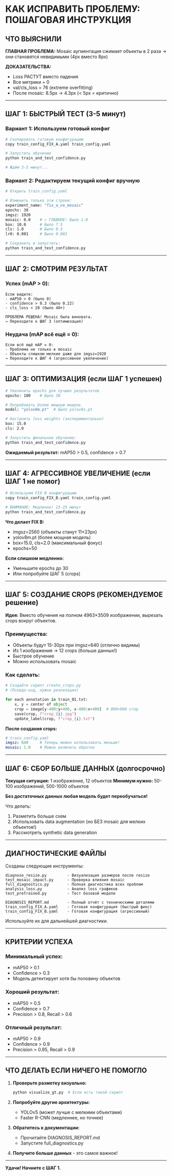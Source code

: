 # КАК ИСПРАВИТЬ ПРОБЛЕМУ: ПОШАГОВАЯ ИНСТРУКЦИЯ

## ЧТО ВЫЯСНИЛИ

**ГЛАВНАЯ ПРОБЛЕМА:** Mosaic аугментация сжимает объекты в 2 раза → они становятся невидимыми (4px вместо 8px)

**ДОКАЗАТЕЛЬСТВА:**
- Loss РАСТУТ вместо падения
- Все метрики = 0
- val/cls_loss = 76 (extreme overfitting)
- После mosaic: 8.5px → 4.3px (< 5px = критично)

---

## ШАГ 1: БЫСТРЫЙ ТЕСТ (3-5 минут)

### Вариант 1: Используем готовый конфиг
```bash
# Скопировать готовую конфигурацию
copy train_config_FIX_A.yaml train_config.yaml

# Запустить обучение
python train_and_test_confidence.py

# Ждём 3-5 минут...
```

### Вариант 2: Редактируем текущий конфиг вручную
```bash
# Открыть train_config.yaml

# Изменить только эти строки:
experiment_name: "fix_a_no_mosaic"
epochs: 30
imgsz: 1920
mosaic: 0.0    # ← ГЛАВНОЕ! Было 1.0
box: 10.0      # Было 7.5
cls: 1.0       # Было 0.5
lr0: 0.001     # Было 0.002

# Сохранить и запустить:
python train_and_test_confidence.py
```

---

## ШАГ 2: СМОТРИМ РЕЗУЛЬТАТ

### Успех (mAP > 0):
```
Если видите:
- mAP50 > 0 (было 0)
- confidence > 0.3 (было 0.22)
- cls_loss < 20 (было 40+)

ПРОБЛЕМА РЕШЕНА! Mosaic была виновата.
→ Переходите к ШАГ 3 (оптимизация)
```

### Неудача (mAP всё ещё = 0):
```
Если всё ещё mAP = 0:
- Проблема не только в mosaic
- Объекты слишком мелкие даже для imgsz=1920
→ Переходите к ШАГ 4 (агрессивное увеличение)
```

---

## ШАГ 3: ОПТИМИЗАЦИЯ (если ШАГ 1 успешен)

```bash
# Увеличить epochs для лучших результатов
epochs: 100    # Было 30

# Попробовать более мощную модель
model: "yolov8m.pt"  # Было yolov8s.pt

# Настроить loss weights (экспериментально)
box: 15.0
cls: 2.0

# Запустить финальное обучение:
python train_and_test_confidence.py
```

**Ожидаемый результат:** mAP50 > 0.5, confidence > 0.7

---

## ШАГ 4: АГРЕССИВНОЕ УВЕЛИЧЕНИЕ (если ШАГ 1 не помог)

```bash
# Используем FIX B конфигурацию
copy train_config_FIX_B.yaml train_config.yaml

# ВНИМАНИЕ: Медленно! 15-25 минут
python train_and_test_confidence.py
```

**Что делает FIX B:**
- imgsz=2560 (объекты станут 11×23px)
- yolov8m.pt (более мощная модель)
- box=15.0, cls=2.0 (максимальный фокус)
- epochs=50

**Если слишком медленно:**
- Уменьшите epochs до 30
- Или попробуйте ШАГ 5 (crops)

---

## ШАГ 5: СОЗДАНИЕ CROPS (РЕКОМЕНДУЕМОЕ решение)

**Идея:** Вместо обучения на полном 4963×3509 изображении, вырезать crops вокруг объектов.

### Преимущества:
- Объекты будут 15-30px при imgsz=640 (отлично видимы)
- Из 1 изображения → 12 crops (больше данных!)
- Быстрое обучение
- Можно использовать mosaic

### Как сделать:
```python
# Создайте скрипт create_crops.py
# (Псевдо-код, нужна реализация)

for each annotation in train_01.txt:
    x, y = center of object
    crop = image[y-400:y+400, x-400:x+400]  # 800×800 crop
    save(crop, f"crop_{i}.jpg")
    update_label(crop, f"crop_{i}.txt")
```

**После создания crops:**
```yaml
# train_config.yaml
imgsz: 640     # Теперь можно использовать меньше!
mosaic: 1.0    # Можно включить обратно
```

---

## ШАГ 6: СБОР БОЛЬШЕ ДАННЫХ (долгосрочно)

**Текущая ситуация:** 1 изображение, 12 объектов
**Минимум нужно:** 50-100 изображений, 500-1000 объектов

**Без достаточных данных любая модель будет переобучаться!**

Что делать:
1. Разметить больше схем
2. Использовать data augmentation (но БЕЗ mosaic для мелких объектов!)
3. Рассмотреть synthetic data generation

---

## ДИАГНОСТИЧЕСКИЕ ФАЙЛЫ

Созданы следующие инструменты:

```
diagnose_resize.py         - Визуализация размеров после resize
test_mosaic_impact.py      - Проверка влияния mosaic
full_diagnostics.py        - Полная диагностика всех проблем
analysis_loss.py           - Анализ loss графиков
test_pretrained.py         - Тест базовой модели

DIAGNOSIS_REPORT.md        - Полный отчёт с техническими деталями
train_config_FIX_A.yaml    - Готовая конфигурация (быстрый фикс)
train_config_FIX_B.yaml    - Готовая конфигурация (агрессивный)
```

Используйте их для дальнейшей диагностики.

---

## КРИТЕРИИ УСПЕХА

### Минимальный успех:
- mAP50 > 0.1
- Confidence > 0.3
- Модель детектирует хотя бы половину объектов

### Хороший результат:
- mAP50 > 0.5
- Confidence > 0.7
- Precision > 0.8, Recall > 0.6

### Отличный результат:
- mAP50 > 0.9
- Confidence > 0.9
- Precision > 0.95, Recall > 0.9

---

## ЧТО ДЕЛАТЬ ЕСЛИ НИЧЕГО НЕ ПОМОГЛО

1. **Проверьте разметку визуально:**
   ```bash
   python visualize_gt.py  # Если есть такой скрипт
   ```

2. **Попробуйте другие архитектуры:**
   - YOLOv5 (может лучше с мелкими объектами)
   - Faster R-CNN (медленнее, но точнее)

3. **Обратитесь к документации:**
   - Прочитайте DIAGNOSIS_REPORT.md
   - Запустите full_diagnostics.py

4. **Получите больше данных** - это самое важное!

---

**Удачи! Начните с ШАГ 1.**

